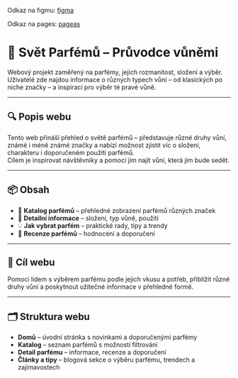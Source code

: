 Odkaz na figmu: [figma](https://www.figma.com/design/TmDmYhiAckfaJH16wMvkje/Proch%C3%A1zkaTom%C3%A1%C5%A1?t=22SgCWBWPQiFd9Q5-1)

Odkaz na pages: [pageas](https://pslib-cz.github.io/2024-p2a-web-volnyprojekt-tomprochy77/)

# 🌸 Svět Parfémů – Průvodce vůněmi

Webový projekt zaměřený na parfémy, jejich rozmanitost, složení a výběr. Uživatelé zde najdou informace o různých typech vůní – od klasických po niche značky – a inspiraci pro výběr té pravé vůně.

---

## 🔍 Popis webu

Tento web přináší přehled o světě parfémů – představuje různé druhy vůní, známé i méně známé značky a nabízí možnost zjistit víc o složení, charakteru i doporučeném použití parfémů.  
Cílem je inspirovat návštěvníky a pomoci jim najít vůni, která jim bude sedět.

---

## 📦 Obsah

- 🧴 **Katalog parfémů** – přehledné zobrazení parfémů různých značek  
- 🔬 **Detailní informace** – složení, typ vůně, použití  
- 💡 **Jak vybrat parfém** – praktické rady, tipy a trendy  
- 📝 **Recenze parfémů** – hodnocení a doporučení

---

## 🎯 Cíl webu

Pomoci lidem s výběrem parfému podle jejich vkusu a potřeb, přiblížit různé druhy vůní a poskytnout užitečné informace v přehledné formě.

---

## 🗂️ Struktura webu

- **Domů** – úvodní stránka s novinkami a doporučenými parfémy  
- **Katalog** – seznam parfémů s možností filtrování  
- **Detail parfému** – informace, recenze a doporučení  
- **Články a tipy** – blogová sekce o výběru parfému, trendech a zajímavostech
